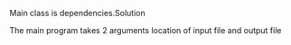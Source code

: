 Main class is dependencies.Solution

The main program takes 2 arguments location of input file and output file 